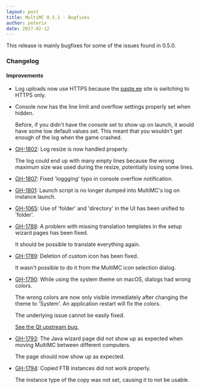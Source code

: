 ```yaml
---
layout: post
title: MultiMC 0.5.1 - Bugfixes
author: peterix
date: 2017-02-12
---
```


This release is mainly bugfixes for some of the issues found in 0.5.0.

### Changelog

#### Improvements

- Log uploads now use HTTPS because the [paste.ee](https://paste.ee) site is switching to HTTPS only.

- Console now has the line limit and overflow settings properly set when hidden.

  Before, if you didn't have the console set to show up on launch, it would have some low default values set.
  This meant that you wouldn't get enough of the log when the game crashed.

- [GH-1802](https://github.com/MultiMC/MultiMC5/issues/1802): Log resize is now handled properly.

  The log could end up with many empty lines because the wrong maximum size was used during the resize, potentially losing some lines.

- [GH-1807](https://github.com/MultiMC/MultiMC5/issues/1807): Fixed 'loggging' typo in console overflow notification.

- [GH-1801](https://github.com/MultiMC/MultiMC5/issues/1801): Launch script is no longer dumped into MultiMC's log on instance launch.

- [GH-1065](https://github.com/MultiMC/MultiMC5/issues/1065): Use of 'folder' and 'directory' in the UI has been unified to 'folder'.

- [GH-1788](https://github.com/MultiMC/MultiMC5/issues/1788): A problem with missing translation templates in the setup wizard pages has been fixed.

  It should be possible to translate everything again.

- [GH-1789](https://github.com/MultiMC/MultiMC5/issues/1789): Deletion of custom icon has been fixed.

  It wasn't possible to do it from the MultiMC icon selection dialog.

- [GH-1790](https://github.com/MultiMC/MultiMC5/issues/1790): While using the system theme on macOS, dialogs had wrong colors.

  The wrong colors are now only visible immediately after changing the theme to 'System'. An application restart will fix the colors.

  The underlying issue cannot be easily fixed.

  [See the Qt upstream bug.](https://bugreports.qt.io/browse/QTBUG-58268)

- [GH-1793](https://github.com/MultiMC/MultiMC5/issues/1793): The Java wizard page did not show up as expected when moving MultiMC between different computers.

  The page should now show up as expected.

- [GH-1794](https://github.com/MultiMC/MultiMC5/issues/1794): Copied FTB instances did not work properly.

  The instance type of the copy was not set, causing it to not be usable.
